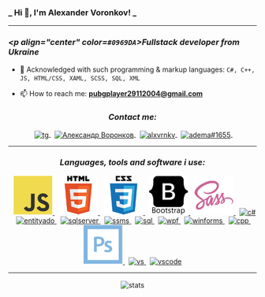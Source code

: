 ### **_ Hi 👋, I'm Alexander Voronkov! _**

---

### **_<p align="center" color=`#0969DA`>Fullstack developer from Ukraine</p>_**

- 🌱 Acknowledged with such programming & markup languages: `C#, C++, JS, HTML/CSS, XAML, SCSS, SQL, XML`

- 📫 How to reach me: **pubgplayer29112004@gmail.com**

### **_<p align="center">Contact me:</p>_**
<p align="center">
&nbsp;
<a href="https://t.me/adema_deft" target="blank">
  <img align="center" src="https://cdn.freebiesupply.com/logos/thumbs/2x/telegram-logo.png" height="80" alt="tg"/>
</a>
&nbsp;
<a href="https://www.linkedin.com/in/alexander-voronkov-08919a212/" target="blank">
  <img align="center" src="https://raw.githubusercontent.com/rahuldkjain/github-profile-readme-generator/master/src/images/icons/Social/linked-in-alt.svg" alt="Александр Воронков" height="80"/> 
</a>
&nbsp;
<a href="https://www.instagram.com/alxvrnkv/" target="blank">
  <img align="center" src="https://raw.githubusercontent.com/rahuldkjain/github-profile-readme-generator/master/src/images/icons/Social/instagram.svg" alt="alxvrnkv" height="80"/>
</a>
&nbsp;
<a href="https://discord.gg/adema#1655" target="blank">
  <img align="center" src="https://raw.githubusercontent.com/rahuldkjain/github-profile-readme-generator/master/src/images/icons/Social/discord.svg" alt="adema#1655" height="80"/>
</a>
&nbsp;
</p>

---

### **_<p align="center">Languages, tools and software i use:</p>_**

<p align="center"> 
 &nbsp;
<a href="https://developer.mozilla.org/en-US/docs/Web/JavaScript" target="_blank" rel="noreferrer"> 
  <img src="https://raw.githubusercontent.com/devicons/devicon/master/icons/javascript/javascript-original.svg" alt="javascript" height="80"/> 
</a> 
 &nbsp;
<a href="https://www.w3.org/html/" target="_blank" rel="noreferrer"> 
  <img src="https://raw.githubusercontent.com/devicons/devicon/master/icons/html5/html5-original-wordmark.svg" alt="html5" height="80"/> 
</a> 
 &nbsp;
<a href="https://www.w3schools.com/css/" target="_blank" rel="noreferrer">
  <img src="https://raw.githubusercontent.com/devicons/devicon/master/icons/css3/css3-original-wordmark.svg" alt="css3" height="80"/> 
</a> 
 &nbsp;
 <a href="https://getbootstrap.com" target="_blank" rel="noreferrer"> 
  <img src="https://raw.githubusercontent.com/devicons/devicon/master/icons/bootstrap/bootstrap-plain-wordmark.svg" alt="bootstrap" height="80"/>
</a> 
 &nbsp;
<a href="https://sass-lang.com" target="_blank" rel="noreferrer">
  <img src="https://raw.githubusercontent.com/devicons/devicon/master/icons/sass/sass-original.svg" alt="sass" height="80"/> 
</a> 
 &nbsp;
<a href="" target="_blank" rel="noreferrer">
  <img src="https://cdn.cdnlogo.com/logos/c/27/c.svg" alt="c#" height="80"/> 
</a> 
 &nbsp;
<a href="" target="_blank" rel="noreferrer">
  <img src="https://www.cmarix.com/blog/wp-content/uploads/2016/03/xEntity-Framework.png.pagespeed.ic.xKHrv3Vte7.png" alt="entityado" height="80"/> 
</a> 
 &nbsp;
<a href="" target="_blank" rel="noreferrer"> 
  <img style="background-color:white" src="https://www.kindpng.com/picc/m/403-4036315_microsoft-sql-server-logo-sql-server-logo-svg.png" alt="sqlserver" height="80"/> 
</a>
 &nbsp;
<a href="" target="_blank" rel="noreferrer"> 
  <img src="https://www.edureka.co/blog/wp-content/uploads/2019/10/logo.png" alt="ssms" height="80"/> 
</a> 
 &nbsp;
<a href="" target="_blank" rel="noreferrer"> 
  <img src="https://seeklogo.com/images/A/azure-sql-database-logo-D7A32C9CD9-seeklogo.com.png" alt="sql" height="80"/> 
</a> 
 &nbsp;
<a href="" target="_blank" rel="noreferrer"> 
  <img src="https://www.ambient-it.net/wp-content/uploads/2016/04/wpf-logo-175.png" alt="wpf" height="80"/>
</a> 
 &nbsp;
<a href="" target="_blank" rel="noreferrer"> 
  <img src="https://tukuz.com/wp-content/uploads/2020/08/winform-medical-engineering-srl-logo-vector.png" alt="winforms" height="80"/>
</a> 
 &nbsp;
<a href="" target="_blank" rel="noreferrer">
  <img height="80" alt="cpp" src="https://upload.wikimedia.org/wikipedia/commons/thumb/1/18/ISO_C%2B%2B_Logo.svg/1822px-ISO_C%2B%2B_Logo.svg.png">
</a>
 &nbsp;
<a href="https://www.photoshop.com/en" target="_blank" rel="noreferrer">
  <img src="https://raw.githubusercontent.com/devicons/devicon/master/icons/photoshop/photoshop-line.svg" alt="photoshop" height="80"/>
</a> 
 &nbsp;
<a href="" target="_blank" rel="noreferrer">
  <img src="https://upload.wikimedia.org/wikipedia/commons/thumb/5/59/Visual_Studio_Icon_2019.svg/2060px-Visual_Studio_Icon_2019.svg.png" alt="vs" height="80"/>
</a> 
 &nbsp;
<a href="" target="_blank" rel="noreferrer">
  <img src="https://upload.wikimedia.org/wikipedia/commons/thumb/9/9a/Visual_Studio_Code_1.35_icon.svg/2048px-Visual_Studio_Code_1.35_icon.svg.png" alt="vscode" height="80"/>
</a>
  
</p>

---

<p align="center">
  <img align="center" src="https://github-readme-stats.vercel.app/api/top-langs?username=alexander-voronkov&show_icons=true&locale=en&layout=compact" alt="stats" />
</p>
